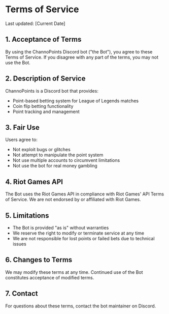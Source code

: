 # Terms of Service

Last updated: [Current Date]

## 1. Acceptance of Terms

By using the ChannoPoints Discord bot ("the Bot"), you agree to these Terms of Service. If you disagree with any part of the terms, you may not use the Bot.

## 2. Description of Service

ChannoPoints is a Discord bot that provides:
- Point-based betting system for League of Legends matches
- Coin flip betting functionality
- Point tracking and management

## 3. Fair Use

Users agree to:
- Not exploit bugs or glitches
- Not attempt to manipulate the point system
- Not use multiple accounts to circumvent limitations
- Not use the bot for real money gambling

## 4. Riot Games API

The Bot uses the Riot Games API in compliance with Riot Games' API Terms of Service. We are not endorsed by or affiliated with Riot Games.

## 5. Limitations

- The Bot is provided "as is" without warranties
- We reserve the right to modify or terminate service at any time
- We are not responsible for lost points or failed bets due to technical issues

## 6. Changes to Terms

We may modify these terms at any time. Continued use of the Bot constitutes acceptance of modified terms.

## 7. Contact

For questions about these terms, contact the bot maintainer on Discord. 